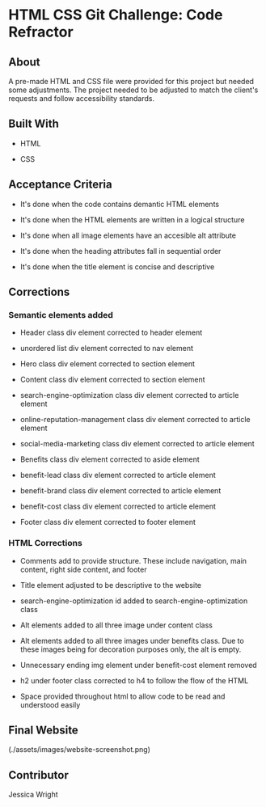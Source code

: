 # HTML CSS Git Challenge: Code Refractor

## About 

A pre-made HTML and CSS file were provided for this project but needed some adjustments. The project needed to be adjusted to match the client's requests and follow accessibility standards. 

## Built With

* HTML

* CSS

## Acceptance Criteria

* It's done when the code contains demantic HTML elements

* It's done when the HTML elements are written in a logical structure

* It's done when all image elements have an accesible alt attribute

* It's done when the heading attributes fall in sequential order

* It's done when the title element is concise and descriptive 

## Corrections

### Semantic elements added

* Header class div element corrected to header element

* unordered list div element corrected to nav element

* Hero class div element corrected to section element

* Content class div element corrected to section element

* search-engine-optimization class div element corrected to article element

* online-reputation-management class div element corrected to article element

* social-media-marketing class div element corrected to article element

* Benefits class div element corrected to aside element

* benefit-lead class div element corrected to article element

* benefit-brand class div element corrected to article element

* benefit-cost class div element corrected to article element

* Footer class div element corrected to footer element

### HTML Corrections

* Comments add to provide structure. These include navigation, main content, right side content, and footer

* Title element adjusted to be descriptive to the website

* search-engine-optimization id added to search-engine-optimization class

* Alt elements added to all three image under content class

* Alt elements added to all three images under benefits class. Due to these images being for decoration purposes only, the alt is empty. 

* Unnecessary ending img element under benefit-cost element removed

* h2 under footer class corrected to h4 to follow the flow of the HTML

* Space provided throughout html to allow code to be read and understood easily

## Final Website

(./assets/images/website-screenshot.png)

## Contributor

Jessica Wright
